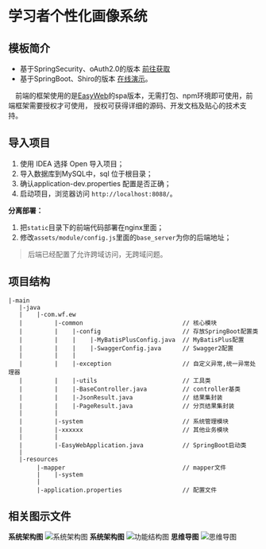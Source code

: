 # 学习者个性化画像系统

## 模板简介

- 基于SpringSecurity、oAuth2.0的版本 [前往获取](https://easyweb.vip/order/buy?goodsId=3)
- 基于SpringBoot、Shiro的版本 [在线演示](http://shiro.easyweb.vip)。

&emsp;前端的框架使用的是[EasyWeb](http://easyweb.vip)的spa版本，无需打包、npm环境即可使用，前端框架需要授权才可使用，
授权可获得详细的源码、开发文档及贴心的技术支持。

## 导入项目

1. 使用 IDEA 选择 Open 导入项目；
2. 导入数据库到MySQL中，sql 位于根目录；
3. 确认application-dev.properties 配置是否正确；
4. 启动项目，浏览器访问 `http://localhost:8088/`。 

**分离部署：**
1. 把`static`目录下的前端代码部署在nginx里面；
2. 修改`assets/module/config.js`里面的`base_server`为你的后端地址；

> 后端已经配置了允许跨域访问，无跨域问题。

## 项目结构

```text
|-main
   |-java
   |    |-com.wf.ew
   |         |-common                            // 核心模块
   |         |    |-config                       // 存放SpringBoot配置类
   |         |    |    |-MyBatisPlusConfig.java  // MyBatisPlus配置
   |         |    |    |-SwaggerConfig.java      // Swagger2配置
   |         |    |
   |         |    |-exception                    // 自定义异常,统一异常处理器
   |         |    |-utils                        // 工具类
   |         |    |-BaseController.java          // controller基类
   |         |    |-JsonResult.java              // 结果集封装
   |         |    |-PageResult.java              // 分页结果集封装
   |         |
   |         |-system                            // 系统管理模块
   |         |-xxxxxx                            // 其他业务模块
   |         |
   |         |-EasyWebApplication.java           // SpringBoot启动类
   |              
   |-resources
        |-mapper                                 // mapper文件
        |    |-system
        |
        |-application.properties                 // 配置文件
```

## 相关图示文件

**系统架构图**
![系统架构图](http://assets.processon.com/chart_image/5d39576ee4b0511f1312708f.png)
**系统架构图**
![功能结构图](http://assets.processon.com/chart_image/5d394ee8e4b02015bd8a27f1.png)
**思维导图**
![思维导图](http://assets.processon.com/chart_image/5d7ef2abe4b04c14c4e3f36f.png)








